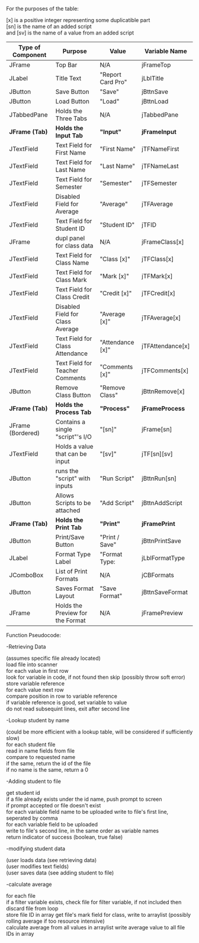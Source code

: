 For the purposes of the table:  

[x] is a positive integer representing some duplicatible part  
[sn] is the name of an added script  
and [sv] is the name of a value from an added script  

|Type of Component|Purpose                          |Value            |Variable Name    |
|-----------------|---------------------------------|-----------------|-----------------|
|JFrame           |Top Bar                          |N/A              |jFrameTop        |
|JLabel           |Title Text                       |"Report Card Pro"|jLblTitle        |
|JButton          |Save Button                      |"Save"           |jBttnSave        |
|JButton          |Load Button                      |"Load"           |jBttnLoad        |
|JTabbedPane      |Holds the Three Tabs             |N/A              |jTabbedPane      |
|**JFrame (Tab)** |**Holds the Input Tab**          |**"Input"**      |**jFrameInput**  |
|JTextField       |Text Field for First Name        |"First Name"     |jTFNameFirst     |
|JTextField       |Text Field for Last Name         |"Last Name"      |jTFNameLast      |
|JTextField       |Text Field for Semester          |"Semester"       |jTFSemester      |
|JTextField       |Disabled Field for Average       |"Average"        |jTFAverage       |
|JTextField       |Text Field for Student ID        |"Student ID"     |jTFID            |
|JFrame           |dupl panel for class data        |N/A              |jFrameClass[x]   |
|JTextField       |Text Field for Class Name        |"Class [x]"      |jTFClass[x]      |
|JTextField       |Text Field for Class Mark        |"Mark [x]"       |jTFMark[x]       |
|JTextField       |Text Field for Class Credit      |"Credit [x]"     |jTFCredit[x]     |
|JTextField       |Disabled Field for Class Average |"Average [x]"    |jTFAverage[x]    |
|JTextField       |Text Field for Class Attendance  |"Attendance [x]" |jTFAttendance[x] |
|JTextField       |Text Field for Teacher Comments  |"Comments [x]"   |jTFComments[x]   |
|JButton          |Remove Class Button              |"Remove Class"   |jBttnRemove[x]   |
|**JFrame (Tab)** |**Holds the Process Tab**        |**"Process"**    |**jFrameProcess**|
|JFrame (Bordered)|Contains a single "script"'s I/O |"[sn]"           |jFrame[sn]       |
|JTextField       |Holds a value that can be input  |"[sv]"           |jTF[sn][sv]      |
|JButton          |runs the "script" with inputs    |"Run Script"     |jBttnRun[sn]     |
|JButton          |Allows Scripts to be attached    |"Add Script"     |jBttnAddScript   |
|**JFrame (Tab)** |**Holds the Print Tab**          |**"Print"**      |**jFramePrint**  |
|JButton          |Print/Save Button                |"Print / Save"   |jBttnPrintSave   |
|JLabel           |Format Type Label                |"Format Type:    |jLblFormatType   |
|JComboBox        |List of Print Formats            |N/A              |jCBFormats       |
|JButton          |Saves Format Layout              |"Save Format"    |jBttnSaveFormat  |
|JFrame           |Holds the Preview for the Format |N/A              |jFramePreview    |


Function Pseudocode:    


-Retrieving Data    


(assumes specific file already located)  
load file into scanner  
for each value in first row  
  look for variable in code, if not found then skip (possibly throw soft error)  
  store variable reference  
for each value next row  
  compare position in row to variable reference  
  if variable reference is good, set variable to value  
do not read subsequint lines, exit after second line    

-Lookup student by name

(could be more efficient with a lookup table, will be considered if sufficiently slow)  
for each student file  
  read in name fields from file  
  compare to requested name  
  if the same, return the id of the file  
if no name is the same, return a 0  

-Adding student to file

get student id  
if a file already exists under the id name, push prompt to screen  
if prompt accepted or file doesn't exist  
  for each variable field name to be uploaded
    write to file's first line, seperated by comma  
  for each variable field to be uploaded  
    write to file's second line, in the same order as variable names  
return indicator of success (boolean, true false)  


-modifying student data

(user loads data (see retrieving data)  
(user modifies text fields)  
(user saves data (see adding student to file)  

-calculate average

for each file  
  if a filter variable exists, check file for filter variable, if not included then discard file from loop  
  store file ID in array
  get file's mark field for class, write to arraylist (possibly rolling average if too resource intensive)  
  calculate average from all values in arraylist
  write average value to all file IDs in array
